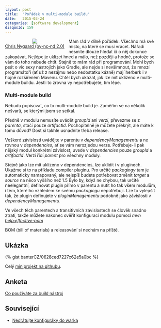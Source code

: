 ```yaml
---
layout: post
title:  "Pořádek v multi-module buildu"
date:   2015-03-24
categories: [software development]
disqusId: 159
---
```

<div style="float: left; margin: 0 1em 1em 0; text-align: center;"><a href="https://www.flickr.com/photos/seditiouscanary/1279041211"><img src="https://farm2.staticflickr.com/1156/1279041211_1dbc1e1473_m.jpg" /></a><br/><a href="https://www.flickr.com/photos/seditiouscanary/1279041211">Chris Nygaard (by-nc-nd 2.0)</a></div>Mám rád v dílně pořádek. Všechno má své místo, na které se musí vracet. Nářadí nesmíte dlouze hledat či o něj dokonce zakopávat. Nejlépe je uklízet hned a málo, než později a hodně, protože se vám do toho nebude chtít. Stejně to mám rád při programování. Mohl bych psát o víc sexy nástrojích jako Gradle, ale nejde si nevšimnout, že mnozí programátoři (ať už z nezájmu nebo nedostatku kázně) mají herberk i v hojně rozšířeném Mavenu. Chtěl bych ukázat, jak lze mít uklizeno v multi-module buildu. Jestli to zrovna vy nepotřebujete, tím lépe.
<div style="clear: both"></div>
<!--more-->

<h3 style="clear: both">Multi-module build</h3>
Nebudu popisovat, co to multi-module build je. Zaměřím se na několik nešvarů, se kterými jsem se setkal.

Předně v modulu nemusíte uvádět <em>groupId</em> ani <em>verzi</em>, převezme se z <em>parenta</em>, stačí pouze <em>artifactId</em>. Pochopitelně je můžete překrýt, ale máte k tomu důvod? Dost si takhle usnadníte třeba release.

Veškeré závislosti uvádějte v parentu v <em>dependencyManagementu</em> a ne rovnou v <em>dependencies</em>, ať se vám nerozjedou verze. Potřebuje-li pak nějaký modul konkrétní závislost, uvede v <em>dependencies</em> pouze <em>groupId</em> a <em>artifactId</em>. Verzi řídí <em>parent</em> pro všechny moduly.

Stejně jako lze mít uklizeno v dependencies, lze uklidit i v pluginech. Ukažme si to na příkladu <a href="http://maven.apache.org/plugins/maven-compiler-plugin/">compiler pluginu</a>. Pro určité <em>packagingy</em> tam je automaticky namapovaný, ale nejspíš budete potřebovat změnit <em>target</em> a <em>source</em> na něco vyššího než 1.5 Bylo by, když ne chybou, tak určitě neelegantní, definovat plugin přímo v parentu a nutit ho tak všem modulům, i těm, které ho vzhledem ke svému <em>packagingu</em> nepotřebují. Lze to vylepšit tak, že plugin definujete v <em>pluginManagementu</em> podobně jako závislosti v <em>dependencyManagementu</em>.

Ve všech těch parentech a transitivních závislostech se člověk snadno ztratí, takže můžete nakonec ověřit konfiguraci modulu pomocí <em>mvn <a href="http://maven.apache.org/plugins/maven-help-plugin/effective-pom-mojo.html">help:effective-pom</a></em>

BOM (bill of materials) a releasování si nechám na příště.

Ukázka
------

{% gist banterCZ/0628ced7227c62e5a0bc %}

Celý <a href="https://github.com/banterCZ/multi-module-sample">miniprojekt na githubu</a>.

Anketa
------

<script type="text/javascript" charset="utf-8" src="http://static.polldaddy.com/p/8753707.js"></script>
<noscript><a href="http://polldaddy.com/poll/8753707/">Co používáte za build nástroj</a></noscript>

Související
------

* <a href="/item/99">Nedrátujte konfiguráky do warka</a>
